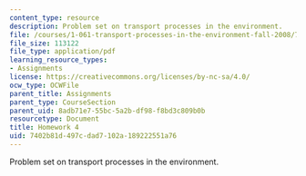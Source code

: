 ```yaml
---
content_type: resource
description: Problem set on transport processes in the environment.
file: /courses/1-061-transport-processes-in-the-environment-fall-2008/7402b81d497cdad7102a189222551a76_f02homework4.pdf
file_size: 113122
file_type: application/pdf
learning_resource_types:
- Assignments
license: https://creativecommons.org/licenses/by-nc-sa/4.0/
ocw_type: OCWFile
parent_title: Assignments
parent_type: CourseSection
parent_uid: 8adb71e7-55bc-5a2b-df98-f8bd3c809b0b
resourcetype: Document
title: Homework 4
uid: 7402b81d-497c-dad7-102a-189222551a76
---
```

Problem set on transport processes in the environment.